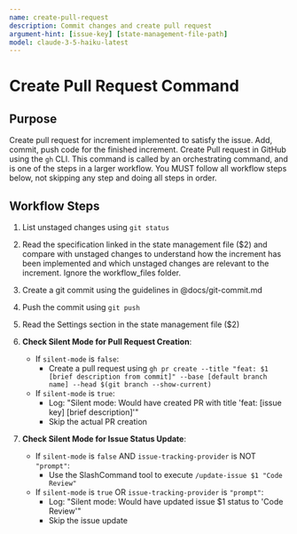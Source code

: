 ```yaml
---
name: create-pull-request
description: Commit changes and create pull request
argument-hint: [issue-key] [state-management-file-path]
model: claude-3-5-haiku-latest
---
```


# Create Pull Request Command

## Purpose

Create pull request for increment implemented to satisfy the issue.
Add, commit, push code for the finished increment. Create Pull request in GitHub using the `gh` CLI.
This command is called by an orchestrating command, and is one of the steps in a larger workflow.
You MUST follow all workflow steps below, not skipping any step and doing all steps in order.

## Workflow Steps

1. List unstaged changes using `git status`

2. Read the specification linked in the state management file ($2) and compare with unstaged changes to understand how the increment has been implemented and which unstaged changes are relevant to the increment. Ignore the workflow_files folder.

3. Create a git commit using the guidelines in @docs/git-commit.md

4. Push the commit using `git push`

5. Read the Settings section in the state management file ($2)

6. **Check Silent Mode for Pull Request Creation**:
   - If `silent-mode` is `false`:
     - Create a pull request using `gh pr create --title "feat: $1 [brief description from commit]" --base [default branch name] --head $(git branch --show-current)`
   - If `silent-mode` is `true`:
     - Log: "Silent mode: Would have created PR with title 'feat: [issue key] [brief description]'"
     - Skip the actual PR creation

7. **Check Silent Mode for Issue Status Update**:
   - If `silent-mode` is `false` AND `issue-tracking-provider` is NOT `"prompt"`:
     - Use the SlashCommand tool to execute `/update-issue $1 "Code Review"`
   - If `silent-mode` is `true` OR `issue-tracking-provider` is `"prompt"`:
     - Log: "Silent mode: Would have updated issue $1 status to 'Code Review'"
     - Skip the issue update
